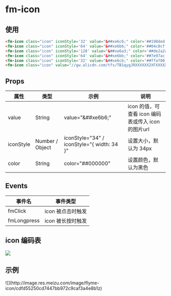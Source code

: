 # fm-icon

## 使用
```html
<fm-icon class="icon" iconStyle='32' value="&##xe6c6;" color='##198ded' />
<fm-icon class="icon" iconStyle='64' value="&##xe6b6;" color='##04c0cf' />
<fm-icon class="icon" iconStyle='128' value="&##xe6a3;" color='##de2a2a' />
<fm-icon class="icon" iconStyle='64' value="&##xe6bb;" color='##7e97ac' />
<fm-icon class="icon" iconStyle='32' value="&##xe6cb;" color='##ffaf00' />
<fm-icon class="icon" value="//gw.alicdn.com/tfs/TB1qygJRXXXXXX2XFXXXXXXXXXX-117-37.png" />
```

## Props
| 属性 | 类型 | 示例 | 说明 |
| -------- | -------- | -------- | -------- | 
| value | String | value="&##xe6b6;"  | icon 的值，可查看 icon 编码表或传入 icon 的图片url
| iconStyle | Number / Object | iconStyle="34" / iconStyle="{ width: 34 }" | 设置大小，默认为 34px
| color | String | color="##000000" | 设置颜色，默认为黑色

## Events
| 事件名 | 事件类型 
| -------- | -------- 
| fmClick | icon 被点击时触发
| fmLongpress | icon 被长按时触发

## icon 编码表

![](http://image.res.meizu.com/image/flyme-icon/ae36ba8ef1464abcb42050e9ea159487z)


## 示例
<div class="img-txt">
![](http://image.res.meizu.com/image/flyme-icon/cdfd55250cd7447bb972c9caf3a4e8b1z)
</div>

